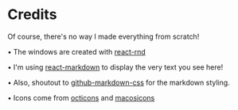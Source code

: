 # Credits

Of course, there's no way I made everything from scratch!

• The windows are created with [react-rnd](https://github.com/bokuweb/react-rnd)

• I'm using [react-markdown](https://github.com/remarkjs/react-markdown) to display the very text you see here!

• Also, shoutout to [github-markdown-css](https://github.com/sindresorhus/github-markdown-css) for the markdown styling.

• Icons come from [octicons](https://primer.style/design/foundations/icons/) and [macosicons](https://macosicons.com/#/)
